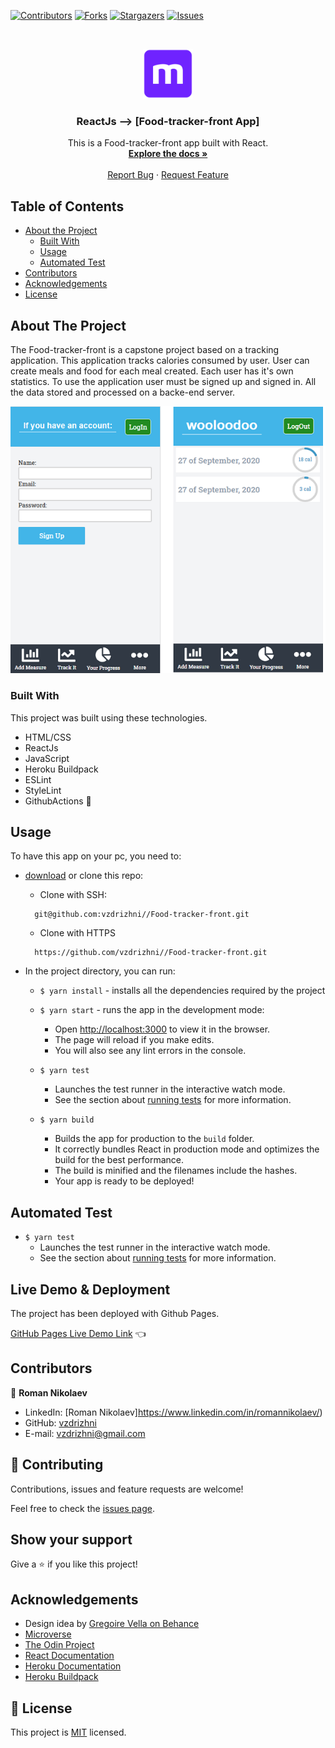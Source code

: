 <!--
*** Thanks for checking out this README Template. If you have a suggestion that would
*** make this better, please fork the repo and create a pull request or simply open
*** an issue with the tag "enhancement".
*** Thanks again! Now go create something AMAZING! :D
-->

<!-- PROJECT SHIELDS -->
<!--
*** I'm using markdown "reference style" links for readability.
*** Reference links are enclosed in brackets [ ] instead of parentheses ( ).
*** See the bottom of this document for the declaration of the reference variables
*** for contributors-url, forks-url, etc. This is an optional, concise syntax you may use.
*** https://www.markdownguide.org/basic-syntax/#reference-style-links
-->
[![Contributors][contributors-shield]][contributors-url]
[![Forks][forks-shield]][forks-url]
[![Stargazers][stars-shield]][stars-url]
[![Issues][issues-shield]][issues-url]


<!-- PROJECT LOGO -->
<br />
<p align="center">
  <a href="https://github.com/vzdrizhni//Food-tracker-front">
    <img src="src/assets/microverse.png" alt="Logo" width="80" height="80">
  </a>

  <h3 align="center">ReactJs --> [Food-tracker-front App]</h3>

  <p align="center">
    This is a Food-tracker-front app built with React.
    <br />
    <a href="https://github.com/vzdrizhni//Food-tracker-front"><strong>Explore the docs »</strong></a>
    <br />
    <br />
    <a href="https://github.com/vzdrizhni//Food-tracker-front/issues">Report Bug</a>
    ·
    <a href="https://github.com/vzdrizhni//Food-tracker-front/issues">Request Feature</a>
  </p>
</p>

<!-- TABLE OF CONTENTS -->
## Table of Contents

* [About the Project](#about-the-project)
  * [Built With](#built-with)
  * [Usage](#usage)
  * [Automated Test](#automated-test)
* [Contributors](#contributors)
* [Acknowledgements](#acknowledgements)
* [License](#license)

<!-- ABOUT THE PROJECT -->
## About The Project
  The Food-tracker-front is a capstone project based on a tracking application. This application tracks calories consumed by user. User can create meals and food for each meal created. Each user has it's own statistics. To use the application user must be signed up and signed in. All the data stored and processed on a backe-end server.

![screenshot-1](src/assets/screen1.png)

### Built With
This project was built using these technologies.
* HTML/CSS
* ReactJs
* JavaScript
* Heroku Buildpack
* ESLint
* StyleLint
* GithubActions :muscle:

<!-- INSTALLATION -->
## Usage

To have this app on your pc, you need to:
* [download](https://github.com/vzdrizhni//Food-tracker-front/archive/develop.zip) or clone this repo:
  - Clone with SSH:
  ```
    git@github.com:vzdrizhni//Food-tracker-front.git
  ```
  - Clone with HTTPS
  ```
    https://github.com/vzdrizhni//Food-tracker-front.git
  ```

* In the project directory, you can run:

  - `$ yarn install` - installs all the dependencies required by the project

  - `$ yarn start` - runs the app in the development mode:
    - Open [http://localhost:3000](http://localhost:3000) to view it in the browser.
    - The page will reload if you make edits.
    - You will also see any lint errors in the console.

  - `$ yarn test`
    - Launches the test runner in the interactive watch mode.
    - See the section about [running tests](https://facebook.github.io/create-react-app/docs/running-tests) for more information.

  - `$ yarn build`
    - Builds the app for production to the `build` folder.
    - It correctly bundles React in production mode and optimizes the build for the best performance.
    - The build is minified and the filenames include the hashes.
    - Your app is ready to be deployed!

## Automated Test
 - `$ yarn test`
    - Launches the test runner in the interactive watch mode.<br />
    - See the section about [running tests](https://facebook.github.io/create-react-app/docs/running-tests) for more information.

## Live Demo & Deployment
The project has been deployed with Github Pages.

[GitHub Pages Live Demo Link](https://vzdrizhni.github.io/Food-tracker-front/) :point_left:

<!-- CONTACT -->
## Contributors

👤 **Roman Nikolaev**

- LinkedIn: [Roman Nikolaev]https://www.linkedin.com/in/romannikolaev/)
- GitHub: [vzdrizhni](https://github.com/vzdrizhni)
- E-mail: vzdrizhni@gmail.com

## :handshake: Contributing

Contributions, issues and feature requests are welcome!

Feel free to check the [issues page](https://github.com/vzdrizhni//Food-tracker-front/issues).

## Show your support

Give a :star: if you like this project!

<!-- ACKNOWLEDGEMENTS -->
## Acknowledgements
* Design idea by [Gregoire Vella on Behance](https://www.behance.net/gregoirevella)
* [Microverse](https://www.microverse.org/)
* [The Odin Project](https://www.theodinproject.com/)
* [React Documentation](https://reactjs.org/docs/getting-started.html)
* [Heroku Documentation](https://devcenter.heroku.com/)
* [Heroku Buildpack](https://github.com/mars/create-react-app-buildpack#user-content-requires)

<!-- MARKDOWN LINKS & IMAGES -->
<!-- https://www.markdownguide.org/basic-syntax/#reference-style-links -->
[contributors-shield]: https://img.shields.io/github/contributors/vzdrizhni/Food-tracker-front.svg?style=flat-square
[contributors-url]: https://github.com/vzdrizhni/Food-tracker-front/graphs/contributors
[forks-shield]: https://img.shields.io/github/forks/vzdrizhni/Food-tracker-front.svg?style=flat-square
[forks-url]: https://github.com/vzdrizhni/Food-tracker-front/network/members
[stars-shield]: https://img.shields.io/github/stars/vzdrizhni/Food-tracker-front.svg?style=flat-square
[stars-url]: https://github.com/vzdrizhni/Food-tracker-front/stargazers
[issues-shield]: https://img.shields.io/github/issues/vzdrizhni/Food-tracker-front.svg?style=flat-square
[issues-url]: https://github.com/vzdrizhni/Food-tracker-front/issues

## 📝 License

This project is [MIT](https://opensource.org/licenses/MIT) licensed.
